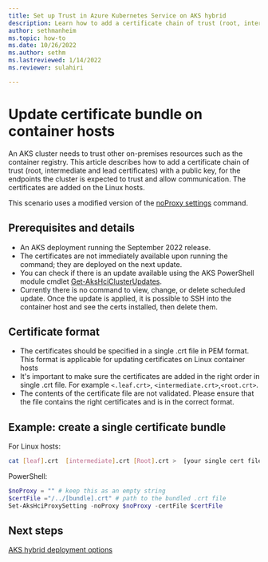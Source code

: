```yaml
---
title: Set up Trust in Azure Kubernetes Service on AKS hybrid
description: Learn how to add a certificate chain of trust (root, intermediate and lead certificates) with public key.
author: sethmanheim
ms.topic: how-to
ms.date: 10/26/2022
ms.author: sethm 
ms.lastreviewed: 1/14/2022
ms.reviewer: sulahiri

---
```


# Update certificate bundle on container hosts

An AKS cluster needs to trust other on-premises resources such as the container registry. This article describes how to add a certificate chain of trust (root, intermediate and lead certificates) with a public key, for the endpoints the cluster is expected to trust and allow communication. The certificates are added on the Linux hosts.

This scenario uses a modified version of the [noProxy settings](proxy-change.md) command.

## Prerequisites and details

- An AKS deployment running the September 2022 release.
- The certificates are not immediately available upon running the command; they are deployed on the next update.
- You can check if there is an update available using the AKS PowerShell module cmdlet [Get-AksHciClusterUpdates](reference/ps/get-akshciclusterupdates.md).
- Currently there is no command to view, change, or delete scheduled update. Once the update is applied, it is possible to SSH into the container host and see the certs installed, then delete them.

## Certificate format

- The certificates should be specified in a single .crt file in PEM format. This format is applicable for updating certificates on Linux container hosts
- It's important to make sure the certificates are added in the right order in single .crt file. For example `<.leaf.crt>`, `<intermediate.crt>`,`<root.crt>`.
- The contents of the certificate file are not validated. Please ensure that the file contains the right certificates and is in the correct format.

## Example: create a single certificate bundle

For Linux hosts:

```bash
cat [leaf].crt  [intermediate].crt [Root].crt >  [your single cert file].crt
```

PowerShell:

```powershell
$noProxy = "" # keep this as an empty string
$certFile ="/../[bundle].crt" # path to the bundled .crt file
Set-AksHciProxySetting -noProxy $noProxy -certFile $certFile
```

## Next steps

[AKS hybrid deployment options](aks-hybrid-options-overview.md)

